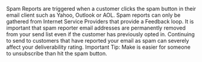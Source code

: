 Spam Reports are triggered when a customer clicks the spam button in their email client such as Yahoo, Outlook or AOL. Spam reports can only be gathered from Internet Service Providers that provide a Feedback loop. 
It is important that spam reporter email addresses are permanently removed from your send list even if the customer has previously opted in.  Continuing to send to customers that have reported your email as spam can severely affect your deliverability rating. Important Tip: Make is easier for someone to unsubscribe than hit the spam button. 

